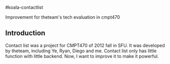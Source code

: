 #koala-contactlist

Improvement for theteam's tech evaluation in cmpt470

## Introduction

Contact list was a project for CMPT470 of 2012 fall in SFU. It was developed by theteam, including Ye, Ryan, Diego and me. Contact list only has little function with little backend. Now, I want to improve it to make it powerful.
